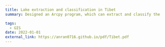 ```yaml
---
title: Lake extraction and classification in Tibet
summary: Designed an Arcpy program, which can extract and classify the lakes in Tibet based on the DEM data. Presented as a research poster on the Undergraduate Research Day Event in NIU.

tags:
  - GIS
date: 2022-01-01
external_link: https://anran0716.github.io/pdf/Tibet.pdf
---
```

